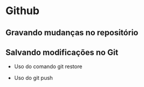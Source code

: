 # Github

## Gravando mudanças no repositório

## Salvando modificações no Git

- Uso do comando git restore

* Uso do git push
